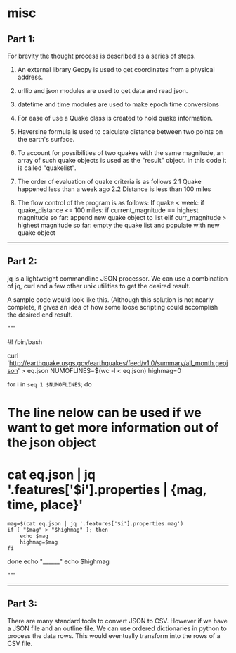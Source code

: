 # misc
## Part 1:

For brevity the thought process is described as a series of steps.

1. An external library Geopy is used to get coordinates from a physical address.
2. urllib and json modules are used to get data and read json.
3. datetime and time modules are used to make epoch time conversions
3. For ease of use a Quake class is created to hold quake information.
4. Haversine formula is used to calculate distance between two points on the earth's surface.

1. To account for possibilities of two quakes with the same magnitude, an array of such quake objects is used as the "result" object. In this code it is called "quakelist".
2. The order of evaluation of quake criteria is as follows
   2.1 Quake happened less than a week ago
   2.2 Distance is less than 100 miles
3. The flow control of the program is as follows:
   If quake < week:
      if quake_distance <= 100 miles:
         if current_magnitude == highest magnitude so far:
            append new quake object to list
         elif curr_magnitude > highest magnitude so far:
            empty the quake list and populate with new quake object

_____________________________________________________________________________________________________________________

## Part 2:

jq is a lightweight commandline JSON processor.
We can use a combination of jq, curl and a few other unix utilities to get the desired result.

A sample code would look like this. (Although this solution is not nearly complete, it gives an idea of how some loose scripting could accomplish the desired end result.

"""

\#! /bin/bash

curl 'http://earthquake.usgs.gov/earthquakes/feed/v1.0/summary/all_month.geojson' > eq.json
NUMOFLINES=$(wc -l < eq.json)
highmag=0

for i in `seq 1 $NUMOFLINES`; do
   # The line nelow can be used if we want to get more information out of the json object
   # cat eq.json | jq '.features['$i'].properties | {mag, time, place}'
    mag=$(cat eq.json | jq '.features['$i'].properties.mag')
    if [ "$mag" > "$highmag" ]; then
        echo $mag
        highmag=$mag
    fi
done
echo "______"
echo $highmag

"""
_____________________________________________________________________________________________________________________

## Part 3:

There are many standard tools to convert JSON to CSV. 
However if we have a JSON file and an outline file. We can use ordered dictionaries in python to process the data rows. This would eventually transform into the rows of a CSV file.
